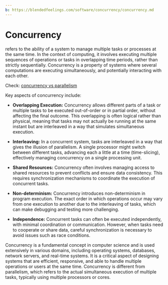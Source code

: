 ```yaml
---
b: https://blendedfeelings.com/software/concurrency/concurrency.md
---
```


# Concurrency 
refers to the ability of a system to manage multiple tasks or processes at the same time. In the context of computing, it involves executing multiple sequences of operations or tasks in overlapping time periods, rather than strictly sequentially. Concurrency is a property of systems where several computations are executing simultaneously, and potentially interacting with each other.

Check: [concurrency vs parallelism](concurrency-and-parallelism.md)

Key aspects of concurrency include:

- **Overlapping Execution:** Concurrency allows different parts of a task or multiple tasks to be executed out-of-order or in partial order, without affecting the final outcome. This overlapping is often logical rather than physical, meaning that tasks may not actually be running at the same instant but are interleaved in a way that simulates simultaneous execution.

- **Interleaving:** In a concurrent system, tasks are interleaved in a way that gives the illusion of parallelism. A single processor might switch between different tasks, advancing each a little at a time (time-slicing), effectively managing concurrency on a single processing unit.

- **Shared Resources:** Concurrency often involves managing access to shared resources to prevent conflicts and ensure data consistency. This requires synchronization mechanisms to coordinate the execution of concurrent tasks.

- **Non-determinism:** Concurrency introduces non-determinism in program execution. The exact order in which operations occur may vary from one execution to another due to the interleaving of tasks, which can make debugging and testing more challenging.

- **Independence:** Concurrent tasks can often be executed independently, with minimal coordination or communication. However, when tasks need to cooperate or share data, careful synchronization is necessary to avoid issues such as race conditions.

Concurrency is a fundamental concept in computer science and is used extensively in various domains, including operating systems, databases, network servers, and real-time systems. It is a critical aspect of designing systems that are efficient, responsive, and able to handle multiple operations or users at the same time. Concurrency is different from parallelism, which refers to the actual simultaneous execution of multiple tasks, typically using multiple processors or cores.